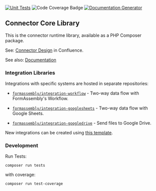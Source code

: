[![Unit Tests](https://git.formassembly.com/Formassembly/connector-core/actions/workflows/unit-tests.yml/badge.svg)](https://git.formassembly.com/Formassembly/connector-core/actions/workflows/unit-tests.yml) ![Code Coverage Badge](../image-data/badge-coverage.svg?raw=1) [![Documentation Generator](https://git.formassembly.com/Formassembly/connector-core/actions/workflows/documentation.yml/badge.svg)](https://git.formassembly.com/Formassembly/connector-core/actions/workflows/documentation.yml)

## Connector Core Library 




This is the connector runtime library, available as a PHP Composer package. 

See: [Connector Design](https://formassembly.atlassian.net/wiki/spaces/ENG/pages/2658074625/Connector+Design) in Confluence.

See also: [Documentation](https://pages.git.formassembly.com/Formassembly/connector-core/)


### Integration Libraries 

Integrations with specific systems are hosted in separate repositories:

* [`formassembly/integration-workflow`](https://git.formassembly.com/Formassembly/connector-integration-workflow) - Two-way data flow with FormAssembly's Workflow.

* [`formassembly/integration-googlesheets`](https://git.formassembly.com/Formassembly/connector-integration-googlesheets) - Two-way data flow with Google Sheets.

* [`formassembly/integration-googledrive`](https://git.formassembly.com/Formassembly/connector-integration-googledrive) - Send files to Google Drive.
    
New integrations can be created using [this template](https://git.formassembly.com/Formassembly/connector-integration-template).

### Development ###

Run Tests:
```
composer run tests
```

with coverage:
```
composer run test-coverage
```
